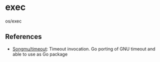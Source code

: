 # exec

os/exec

## References

- [Songmu/timeout](https://github.com/Songmu/timeout): Timeout invocation. Go porting of GNU timeout and able to use as Go package
